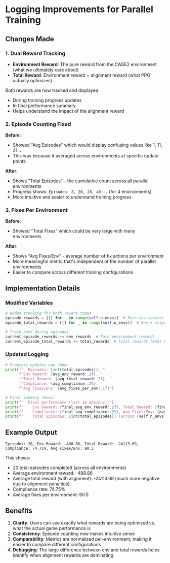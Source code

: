 # Logging Improvements for Parallel Training

## Changes Made

### 1. Dual Reward Tracking
- **Environment Reward**: The pure reward from the CAGE2 environment (what we ultimately care about)
- **Total Reward**: Environment reward + alignment reward (what PPO actually optimizes)

Both rewards are now tracked and displayed:
- During training progress updates
- In final performance summary
- Helps understand the impact of the alignment reward

### 2. Episode Counting Fixed
**Before**: 
- Showed "Avg Episodes" which would display confusing values like 1, 11, 21...
- This was because it averaged across environments at specific update points

**After**:
- Shows "Total Episodes" - the cumulative count across all parallel environments
- Progress shows: `Episodes: 8, 20, 28, 40...` (for 4 environments)
- More intuitive and easier to understand training progress

### 3. Fixes Per Environment
**Before**:
- Showed "Total Fixes" which could be very large with many environments

**After**:
- Shows "Avg Fixes/Env" - average number of fix actions per environment
- More meaningful metric that's independent of the number of parallel environments
- Easier to compare across different training configurations

## Implementation Details

### Modified Variables
```python
# Added tracking for both reward types
episode_rewards = [[] for _ in range(self.n_envs)]  # Pure env rewards
episode_total_rewards = [[] for _ in range(self.n_envs)]  # Env + alignment rewards

# Track both during episodes
current_episode_rewards += env_rewards  # Pure environment rewards
current_episode_total_rewards += total_rewards  # Total rewards (what PPO optimizes)
```

### Updated Logging
```python
# Progress updates now show:
print(f"  Episodes: {int(total_episodes)}, "
      f"Env Reward: {avg_env_reward:.2f}, "
      f"Total Reward: {avg_total_reward:.2f}, "
      f"Compliance: {avg_compliance:.2%}, "
      f"Avg Fixes/Env: {avg_fixes_per_env:.1f}")

# Final summary shows:
print(f"  Final performance (last 10 eps/env):")
print(f"    Env Reward: {final_avg_env_reward:.2f}, Total Reward: {final_avg_total_reward:.2f}")
print(f"    Compliance: {final_avg_compliance:.2%}, Avg Fixes/Env: {avg_fixes_per_env:.1f}")
print(f"    Total Episodes: {int(total_episodes)} (across {self.n_envs} envs)")
```

## Example Output

```
Episodes: 20, Env Reward: -498.86, Total Reward: -24113.69, Compliance: 74.75%, Avg Fixes/Env: 90.5
```

This shows:
- 20 total episodes completed (across all environments)
- Average environment reward: -498.86
- Average total reward (with alignment): -24113.69 (much more negative due to alignment penalties)
- Compliance rate: 74.75%
- Average fixes per environment: 90.5

## Benefits

1. **Clarity**: Users can see exactly what rewards are being optimized vs. what the actual game performance is
2. **Consistency**: Episode counting now makes intuitive sense
3. **Comparability**: Metrics are normalized per-environment, making it easier to compare different configurations
4. **Debugging**: The large difference between env and total rewards helps identify when alignment rewards are dominating
